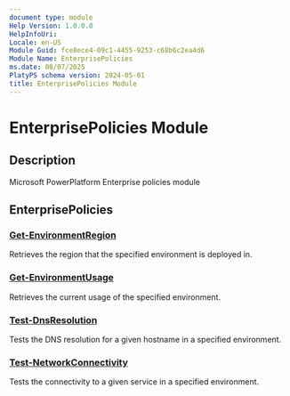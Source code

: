 ```yaml
---
document type: module
Help Version: 1.0.0.0
HelpInfoUri: 
Locale: en-US
Module Guid: fce8ece4-09c1-4455-9253-c68b6c2ea4d6
Module Name: EnterprisePolicies
ms.date: 08/07/2025
PlatyPS schema version: 2024-05-01
title: EnterprisePolicies Module
---
```


# EnterprisePolicies Module

## Description

Microsoft PowerPlatform Enterprise policies module

## EnterprisePolicies

### [Get-EnvironmentRegion](Get-EnvironmentRegion.md)

Retrieves the region that the specified environment is deployed in.

### [Get-EnvironmentUsage](Get-EnvironmentUsage.md)

Retrieves the current usage of the specified environment.

### [Test-DnsResolution](Test-DnsResolution.md)

Tests the DNS resolution for a given hostname in a specified environment.

### [Test-NetworkConnectivity](Test-NetworkConnectivity.md)

Tests the connectivity to a given service in a specified environment.

